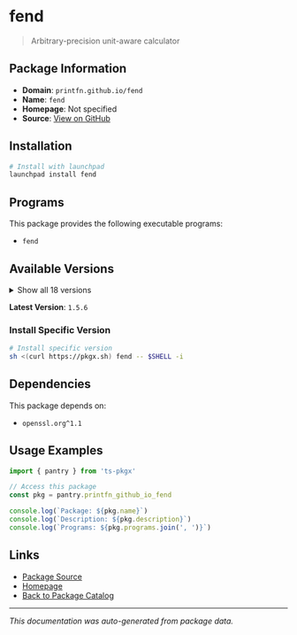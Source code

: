 # fend

> Arbitrary-precision unit-aware calculator

## Package Information

- **Domain**: `printfn.github.io/fend`
- **Name**: `fend`
- **Homepage**: Not specified
- **Source**: [View on GitHub](https://github.com/pkgxdev/pantry/tree/main/projects/printfn.github.io/fend/package.yml)

## Installation

```bash
# Install with launchpad
launchpad install fend
```

## Programs

This package provides the following executable programs:

- `fend`

## Available Versions

<details>
<summary>Show all 18 versions</summary>

- `1.5.6`, `1.5.5`, `1.5.3`, `1.5.2`, `1.5.1`
- `1.5.0`, `1.4.9`, `1.4.8`, `1.4.7`, `1.4.6`
- `1.4.5`, `1.4.4`, `1.4.3`, `1.4.2`, `1.4.1`
- `1.4.0`, `1.3.3`, `1.3.2`

</details>

**Latest Version**: `1.5.6`

### Install Specific Version

```bash
# Install specific version
sh <(curl https://pkgx.sh) fend -- $SHELL -i
```

## Dependencies

This package depends on:

- `openssl.org^1.1`

## Usage Examples

```typescript
import { pantry } from 'ts-pkgx'

// Access this package
const pkg = pantry.printfn_github_io_fend

console.log(`Package: ${pkg.name}`)
console.log(`Description: ${pkg.description}`)
console.log(`Programs: ${pkg.programs.join(', ')}`)
```

## Links

- [Package Source](https://github.com/pkgxdev/pantry/tree/main/projects/printfn.github.io/fend/package.yml)
- [Homepage](#)
- [Back to Package Catalog](../package-catalog.md)

---

*This documentation was auto-generated from package data.*
